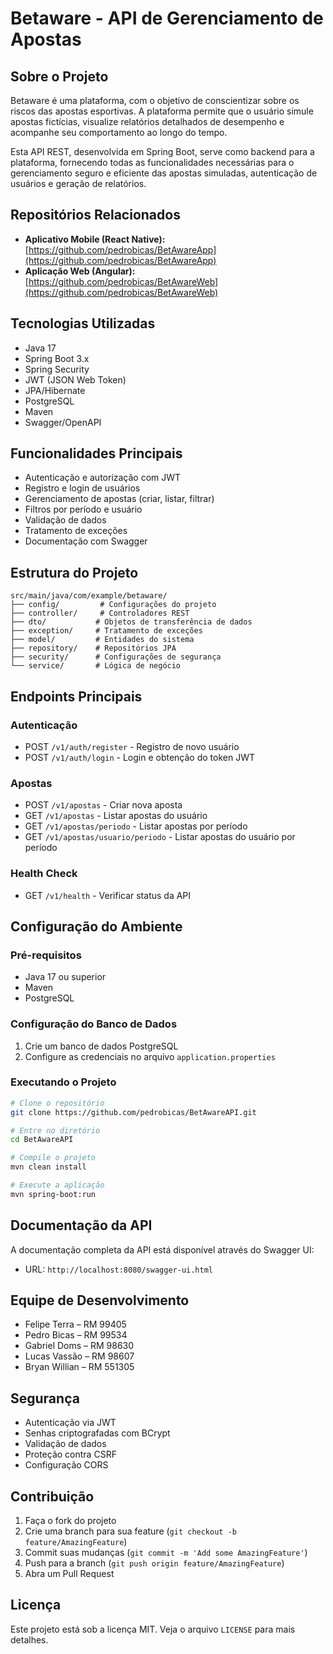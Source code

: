 # Betaware - API de Gerenciamento de Apostas

## Sobre o Projeto
Betaware é uma plataforma, com o objetivo de conscientizar sobre os riscos das apostas esportivas. A plataforma permite que o usuário simule apostas fictícias, visualize relatórios detalhados de desempenho e acompanhe seu comportamento ao longo do tempo.

Esta API REST, desenvolvida em Spring Boot, serve como backend para a plataforma, fornecendo todas as funcionalidades necessárias para o gerenciamento seguro e eficiente das apostas simuladas, autenticação de usuários e geração de relatórios.

## Repositórios Relacionados

- **Aplicativo Mobile (React Native):** [https://github.com/pedrobicas/BetAwareApp](https://github.com/pedrobicas/BetAwareApp)
- **Aplicação Web (Angular):** [https://github.com/pedrobicas/BetAwareWeb](https://github.com/pedrobicas/BetAwareWeb)

## Tecnologias Utilizadas
- Java 17
- Spring Boot 3.x
- Spring Security
- JWT (JSON Web Token)
- JPA/Hibernate
- PostgreSQL
- Maven
- Swagger/OpenAPI

## Funcionalidades Principais
- Autenticação e autorização com JWT
- Registro e login de usuários
- Gerenciamento de apostas (criar, listar, filtrar)
- Filtros por período e usuário
- Validação de dados
- Tratamento de exceções
- Documentação com Swagger

## Estrutura do Projeto
```
src/main/java/com/example/betaware/
├── config/         # Configurações do projeto
├── controller/     # Controladores REST
├── dto/           # Objetos de transferência de dados
├── exception/     # Tratamento de exceções
├── model/         # Entidades do sistema
├── repository/    # Repositórios JPA
├── security/      # Configurações de segurança
└── service/       # Lógica de negócio
```

## Endpoints Principais

### Autenticação
- POST `/v1/auth/register` - Registro de novo usuário
- POST `/v1/auth/login` - Login e obtenção do token JWT

### Apostas
- POST `/v1/apostas` - Criar nova aposta
- GET `/v1/apostas` - Listar apostas do usuário
- GET `/v1/apostas/periodo` - Listar apostas por período
- GET `/v1/apostas/usuario/periodo` - Listar apostas do usuário por período

### Health Check
- GET `/v1/health` - Verificar status da API

## Configuração do Ambiente

### Pré-requisitos
- Java 17 ou superior
- Maven
- PostgreSQL

### Configuração do Banco de Dados
1. Crie um banco de dados PostgreSQL
2. Configure as credenciais no arquivo `application.properties`

### Executando o Projeto
```bash
# Clone o repositório
git clone https://github.com/pedrobicas/BetAwareAPI.git

# Entre no diretório
cd BetAwareAPI

# Compile o projeto
mvn clean install

# Execute a aplicação
mvn spring-boot:run
```

## Documentação da API
A documentação completa da API está disponível através do Swagger UI:
- URL: `http://localhost:8080/swagger-ui.html`

## Equipe de Desenvolvimento
- Felipe Terra – RM 99405
- Pedro Bicas – RM 99534
- Gabriel Doms – RM 98630
- Lucas Vassão – RM 98607
- Bryan Willian – RM 551305

## Segurança
- Autenticação via JWT
- Senhas criptografadas com BCrypt
- Validação de dados
- Proteção contra CSRF
- Configuração CORS

## Contribuição
1. Faça o fork do projeto
2. Crie uma branch para sua feature (`git checkout -b feature/AmazingFeature`)
3. Commit suas mudanças (`git commit -m 'Add some AmazingFeature'`)
4. Push para a branch (`git push origin feature/AmazingFeature`)
5. Abra um Pull Request

## Licença
Este projeto está sob a licença MIT. Veja o arquivo `LICENSE` para mais detalhes. 
